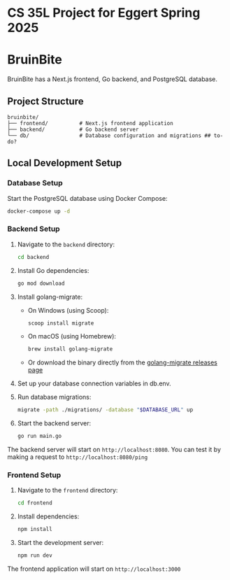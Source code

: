 # CS 35L Project for Eggert Spring 2025

# BruinBite

BruinBite has a Next.js frontend, Go backend, and PostgreSQL database.

## Project Structure

```
bruinbite/
├── frontend/          # Next.js frontend application
├── backend/           # Go backend server
└── db/                # Database configuration and migrations ## to-do?
```

## Local Development Setup

### Database Setup

Start the PostgreSQL database using Docker Compose:
   ```bash
   docker-compose up -d
   ```

### Backend Setup

1. Navigate to the `backend` directory:
   ```bash
   cd backend
   ```

2. Install Go dependencies:
   ```bash
   go mod download
   ```

3. Install golang-migrate:
   - On Windows (using Scoop):
     ```bash
     scoop install migrate
     ```
   - On macOS (using Homebrew):
     ```bash
     brew install golang-migrate
     ```
   - Or download the binary directly from the [golang-migrate releases page](https://github.com/golang-migrate/migrate/releases)

4. Set up your database connection variables in db.env.

5. Run database migrations:
   ```bash
   migrate -path ./migrations/ -database "$DATABASE_URL" up
   ```

6. Start the backend server:
   ```bash
   go run main.go
   ```

The backend server will start on `http://localhost:8080`. You can test it by making a request to `http://localhost:8080/ping`

### Frontend Setup

1. Navigate to the `frontend` directory:
   ```bash
   cd frontend
   ```

2. Install dependencies:
   ```bash
   npm install
   ```

3. Start the development server:
   ```bash
   npm run dev
   ```

The frontend application will start on `http://localhost:3000`
